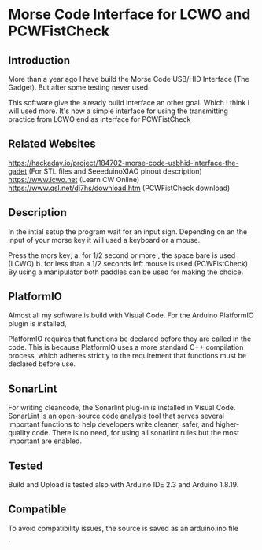 Morse Code Interface for LCWO and PCWFistCheck
==============================================

  Introduction
  -----------
  More than a year ago I have build the Morse Code USB/HID Interface (The Gadget). But after some testing never used.

  This software give the already build interface an other goal. Which I think I will used more.
  It's now a simple interface for using the transmitting practice from LCWO end as interface for PCWFistCheck
  
  Related Websites
  ----------------
  https://hackaday.io/project/184702-morse-code-usbhid-interface-the-gadet (For STL files and SeeeduinoXIAO pinout description)
  https://www.lcwo.net (Learn CW Online)
  https://www.qsl.net/dj7hs/download.htm (PCWFistCheck download)

  Description
  -----------
  In the intial setup the program wait for an input sign. Depending on an the input of your morse key it will used a keyboard or a mouse.
  
  Press the mors key;
  a. for 1/2 second or more , the space bare is used (LCWO)
  b. for less than a 1/2 seconds left mouse is used (PCWFistCheck)
  By using a manipulator both paddles can be used for making the choice.
  
  PlatformIO
  ----------
  Almost all my software is build with Visual Code. For the Arduino PlatformIO plugin is installed,
  
  PlatformIO requires that functions be declared before they are called in the code. This is because PlatformIO uses a more standard C++ compilation process,
  which adheres strictly to the requirement that functions must be declared before use.

  SonarLint
  ---------
  For writing cleancode, the Sonarlint plug-in is installed in Visual Code. 
  SonarLint is an open-source code analysis tool that serves several important functions to help developers write cleaner, safer, and higher-quality code. 
  There is no need, for using all sonarlint rules but the most important are enabled.
  
  Tested
  ------
  Build and Upload is tested also with Arduino IDE 2.3 and Arduino 1.8.19. 
  
  Compatible
  ----------
  To avoid compatibility issues, the source is saved as an arduino.ino file
  

  ` 
